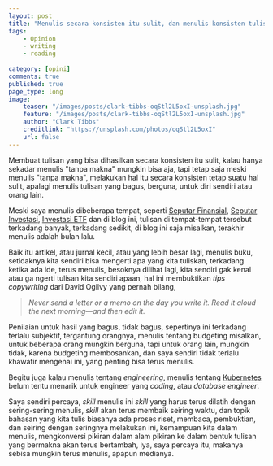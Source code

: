 ```yaml
---
layout: post
title: "Menulis secara konsisten itu sulit, dan menulis konsisten tulisan yang bagus lebih sulit lagi"
tags: 
    - Opinion
    - writing
    - reading
        
category: [opini]
comments: true
published: true
page_type: long
image:
    teaser: "/images/posts/clark-tibbs-oqStl2L5oxI-unsplash.jpg"
    feature: "/images/posts/clark-tibbs-oqStl2L5oxI-unsplash.jpg"
    author: "Clark Tibbs"
    creditlink: "https://unsplash.com/photos/oqStl2L5oxI"
    url: false
---
```


Membuat tulisan yang bisa dihasilkan secara konsisten itu sulit, kalau hanya sekadar menulis "tanpa makna" mungkin bisa aja, tapi tetap saja meski menulis "tanpa makna", melakukan hal itu secara konsisten tetap suatu hal sulit, apalagi menulis tulisan yang bagus, berguna, untuk diri sendiri atau orang lain.

Meski saya menulis dibeberapa tempat, seperti [Seputar Finansial](https://seputarfinansial.com), [Seputar Investasi]((https://seputarinvestasi.com)), [Investasi ETF]((https://investasietf.com)) dan di blog ini, tulisan di tempat-tempat tersebut terkadang banyak, terkadang sedikit, di blog ini saja misalkan, terakhir menulis adalah bulan lalu.

Baik itu artikel, atau jurnal kecil, atau yang lebih besar lagi, menulis buku, setidaknya kita sendiri bisa mengerti apa yang kita tuliskan, terkadang ketika ada ide, terus menulis, besoknya dilihat lagi, kita sendiri gak kenal atau ga ngerti tulisan kita sendiri apaan, hal ini membuktikan *tips copywriting* dari David Ogilvy yang pernah bilang, 

> *Never send a letter or a memo on the day you write it. Read it aloud the next morning—and then edit it.*

Penilaian untuk hasil yang bagus, tidak bagus, sepertinya ini terkadang terlalu subjektif, tergantung orangnya, menulis tentang budgeting misalkan, untuk beberapa orang mungkin berguna, tapi untuk orang lain, mungkin tidak, karena budgeting membosankan, dan saya sendiri tidak terlalu khawatir mengenai ini, yang penting bisa terus menulis.

Begitu juga kalau menulis tentang *engineering*, menulis tentang [Kubernetes](https://kubernetes.io/id/) belum tentu menarik untuk engineer yang *coding*, atau *database engineer*.

Saya sendiri percaya, *skill* menulis ini *skill* yang harus terus dilatih dengan sering-sering menulis, *skill* akan terus membaik seiring waktu, dan topik bahasan yang kita tulis biasanya ada proses riset, membaca, pembuktian, dan seiring dengan seringnya melakukan ini, kemampuan kita dalam menulis, mengkonversi pikiran dalam alam pikiran ke dalam bentuk tulisan yang bermakna akan terus bertambah, iya, saya percaya itu, makanya sebisa mungkin terus menulis, apapun medianya.